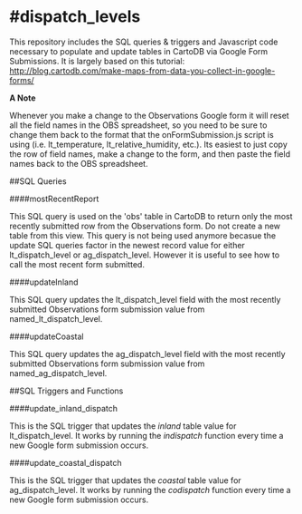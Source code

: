 #dispatch_levels
===============
This repository includes the SQL queries & triggers and Javascript code necessary to populate and update tables in CartoDB via Google Form Submissions.  It is largely based on this tutorial: http://blog.cartodb.com/make-maps-from-data-you-collect-in-google-forms/

**A Note**

Whenever you make a change to the Observations Google form it will reset all the field names in the OBS spreadsheet, so you need to be sure to change them back to the format that the onFormSubmission.js script is using (i.e. lt_temperature, lt_relative_humidity, etc.).  Its easiest to just copy the row of field names, make a change to the form, and then paste the field names back to the OBS spreadsheet.

##SQL Queries

####mostRecentReport

This SQL query is used on the 'obs' table in CartoDB to return only the most recently submitted row from the Observations form.  Do not create a new table from this view. This query is not being used anymore becasue the update SQL queries factor in the newest record value for either lt_dispatch_level or ag_dispatch_level.  However it is useful to see how to call the most recent form submitted.

####updateInland

This SQL query updates the lt_dispatch_level field with the most recently submitted Observations form submission value from named_lt_dispatch_level.

####updateCoastal

This SQL query updates the ag_dispatch_level field with the most recently submitted Observations form submission value from named_ag_dispatch_level.

##SQL Triggers and Functions

####update_inland_dispatch

This is the SQL trigger that updates the *inland* table value for lt_dispatch_level.  It works by running the *indispatch* function every time a new Google form submission occurs.

####update_coastal_dispatch

This is the SQL trigger that updates the *coastal* table value for ag_dispatch_level.  It works by running the *codispatch* function every time a new Google form submission occurs.
